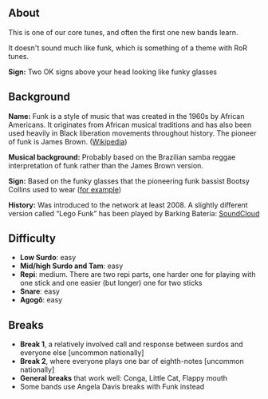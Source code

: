 ## About

This is one of our core tunes, and often the first one new bands learn.

It doesn't sound much like funk, which is something of a theme with RoR tunes.

**Sign:** Two OK signs above your head looking like funky glasses

## Background

**Name:** Funk is a style of music that was created in the 1960s by African Americans. It originates from African musical traditions and has also been used heavily in Black liberation movements throughout history. The pioneer of funk is James Brown. ([Wikipedia](https://en.wikipedia.org/wiki/Funk))

**Musical background:** Probably based on the Brazilian samba reggae interpretation of funk rather than the James Brown version.

**Sign:** Based on the funky glasses that the pioneering funk bassist Bootsy Collins used to wear ([for example](https://media.npr.org/assets/artslife/arts/2009/10/bootsy-fa-0a236a00a27e682eed7c121e1f0454d4be5adee0-s600-c85.webp))

**History:** Was introduced to the network at least 2008. A slightly different version called “Lego Funk” has been played by Barking Bateria: [SoundCloud](https://soundcloud.com/barking-bateria/lego-funk)

## Difficulty

* **Low Surdo**: easy
* **Mid/high Surdo and Tam**: easy
* **Repi**: medium. There are two repi parts, one harder one for playing with one stick and one easier (but longer) one for two sticks
* **Snare**: easy
* **Agogô**: easy

## Breaks

* **Break 1**, a relatively involved call and response between surdos and everyone else \[uncommon nationally\]
* **Break 2**, where everyone plays one bar of eighth-notes \[uncommon nationally\]
* **General breaks** that work well: Conga, Little Cat, Flappy mouth
* Some bands use Angela Davis breaks with Funk instead
